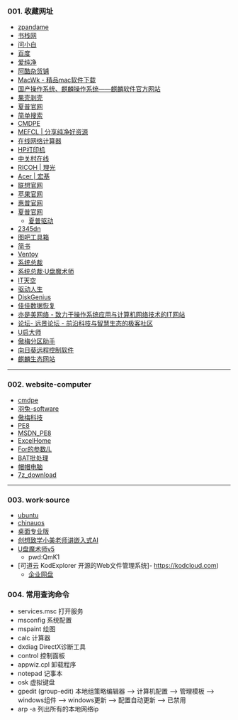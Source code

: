 ### 001. 收藏网址
* [zpandame](https://zpandame.github.io/website/hidden.html)
* [书栈网](https://www.bookstack.cn/)
* [问小白](https://www.wenxiaobai.com/)
* [百度](https://www.baidu.com)
* [爱纯净](https://aichunjing.com)
* [阿酷杂货铺](https://coolexe.com)
* [MacWk - 精品mac软件下载](https://macwk.cn/)
* [国产操作系统、麒麟操作系统——麒麟软件官方网站](https://www.kylinos.cn/)
* [果壳剥壳](https://www.ghxi.com)
* [夏普官网](http://www.sharp.cn/node/1306)
* [简单搜索](https://xgoogle.com)
* [CMDPE](https://cmdpe.com/)
* [MEFCL | 分享纯净好资源](https://www.mefcl.com)
* [在线网络计算器](https://sojson.com/convert/subnetmask.html)
* [HP打印机](https://www.support.hp.com/cn-zh/printer)
* [中关村在线](https://www.zol.com.cn)
* [RICOH | 理光](https://ricoh.com.cn)
* [Acer | 宏基](https://www.acer.com.cn/soft-windows.html)
* [联想官网](https://www.lenovo.com.cn/)
* [苹果官网](https://www.apple.com.cn/)
* [惠普官网](https://www.hp.com/cn-zh/home.html)
* [夏普官网](https://www.sharp.cn/)
  - [夏普驱动](http://www.sharp.cn/node/1306)
* [2345dn](https://2345dn.com/)
* [图吧工具箱](https://www.tbtool.cn)
* [简书](https://www.jianshu.com)
* [Ventoy](https://www.ventoy.net/cn/download.html)
* [系统总裁](https://www.sysceo.com/)
* [系统总裁·U盘魔术师](http://www.usbrun.com/)
* [IT天空](https://www.itsk.com/)
* [驱动人生](https://www.160.com/)
* [DiskGenius](https://www.diskgenius.cn/)
* [佳佳数据恢复](http://www.jjhuifu.com/)
* [亦是美网络 - 致力于操作系统应用与计算机网络技术的IT网站](http://www.yishimei.cn/)
* [论坛- 远景论坛 - 前沿科技与智慧生态的极客社区](https://bbs.pcbeta.com/)
* [U启大师](https://www.uqidashi.com/)
* [傲梅分区助手](https://www.disktool.cn/)
* [向日葵远程控制软件](https://sunlogin.oray.com/download)
* [麒麟生态网站](https://eco.kylinos.cn)

---
### 002. website-computer
* [cmdpe](https://www.cmdpe.com/post/542.html)
* [羽兔-software](https://www.yutu.cn/popsoft.html)
* [傲梅科技](https://www.aomeikeji.com/)
* [PE8](https://www.pe8.com/)
* [MSDN_PE8](https://msdn.pe8.com/)
* [ExcelHome](https://www.excelhome.net/419.html)
* [For的参数/L](http://www.360doc.com/content/10/0706/05/1438974_37156506.shtml)
* [BAT批处理](https://blog.csdn.net/albertsh/article/details/102985590)
* [帽帽电脑](https://www.szyixin.net/)
* [7z_download](https://www.7-zip.org/download.html)

---
### 003. work·source
* [ubuntu](https://releases.ubuntu.com/)
* [chinauos](https://www.chinauos.com/)
* [桌面专业版](https://www.chinauos.com/resource/download-professional)
* [创想致学小美老师讲嵌入式AI](https://v.douyin.com/IQEgWsEL72M/)
* [U盘魔术师v5](https://pan.quark.cn/s/e143eb9eabaa#/list/share)
  - pwd:QmK1
* [可道云 KodExplorer 开源的Web文件管理系统]- https://kodcloud.com)
  - [企业网盘](https://kodcloud.com/product/kodbox/)

### 004. 常用查询命令
* services.msc  打开服务
* msconfig      系统配置
* mspaint       绘图
* calc          计算器
* dxdiag        DirectX诊断工具
* control       控制面板
* appwiz.cpl    卸载程序
* notepad       记事本
* osk           虚拟键盘
* gpedit (group-edit) 本地组策略编辑器 --> 计算机配置 --> 管理模板 --> windows组件 --> windows更新 --> 配置自动更新 --> 已禁用
* arp -a     列出所有的本地网络ip